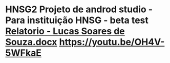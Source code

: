 # HNSG2 Projeto de androd studio - Para instituição HNSG - beta test [Relatorio - Lucas Soares de Souza.docx](https://github.com/LucasZamfonato/HNSG2/files/11851489/Relatorio.-.Lucas.Soares.de.Souza.docx) https://youtu.be/OH4V-5WFkaE 
